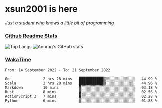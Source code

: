 # xsun2001 is here

*Just a student who knows a little bit of programming*

### [Github Readme Stats](https://github.com/anuraghazra/github-readme-stats)

![Top Langs](https://github-readme-stats.vercel.app/api/top-langs/?username=xsun2001&layout=compact&theme=radical) ![Anurag's GitHub stats](https://github-readme-stats.vercel.app/api?username=xsun2001&show_icons=true&theme=radical)

### [WakaTime](https://wakatime.com)

<!--START_SECTION:waka-->

```text
From: 14 September 2022 - To: 21 September 2022

Go               2 hrs 28 mins   ███████████▒░░░░░░░░░░░░░   44.99 %
Scala            2 hrs 28 mins   ███████████▒░░░░░░░░░░░░░   44.96 %
Markdown         10 mins         ▓░░░░░░░░░░░░░░░░░░░░░░░░   03.18 %
Rust             8 mins          ▓░░░░░░░░░░░░░░░░░░░░░░░░   02.56 %
ActionScript 3   7 mins          ▓░░░░░░░░░░░░░░░░░░░░░░░░   02.28 %
Python           6 mins          ▒░░░░░░░░░░░░░░░░░░░░░░░░   01.88 %
```

<!--END_SECTION:waka-->
